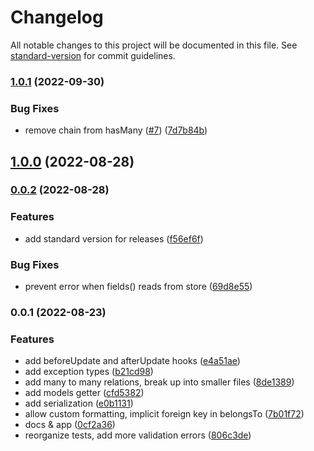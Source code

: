 # Changelog

All notable changes to this project will be documented in this file. See [standard-version](https://github.com/conventional-changelog/standard-version) for commit guidelines.

### [1.0.1](https://github.com/leviat-tech/normie/compare/v1.0.0...v1.0.1) (2022-09-30)


### Bug Fixes

* remove chain from hasMany ([#7](https://github.com/leviat-tech/normie/issues/7)) ([7d7b84b](https://github.com/leviat-tech/normie/commit/7d7b84bb257f5ee7fa6f8838d947a2ef1b9e578f))

## [1.0.0](https://github.com/leviat-tech/normie/compare/v0.0.2...v1.0.0) (2022-08-28)

### [0.0.2](https://github.com/leviat-tech/normie/compare/v0.0.1...v0.0.2) (2022-08-28)


### Features

* add standard version for releases ([f56ef6f](https://github.com/leviat-tech/normie/commit/f56ef6f287d2af0f140354b8c2bc388a340fd6b5))


### Bug Fixes

* prevent error when fields() reads from store ([69d8e55](https://github.com/leviat-tech/normie/commit/69d8e55ee3c6b5f37dd45bc069d9d4ee32e77975))

### 0.0.1 (2022-08-23)


### Features

* add beforeUpdate and afterUpdate hooks ([e4a51ae](https://github.com/leviat-tech/normie/commit/e4a51aec97823bc6117aa42fd997f728cc067075))
* add exception types ([b21cd98](https://github.com/leviat-tech/normie/commit/b21cd985d59cf1cb22a7de58e665cca4e62359fb))
* add many to many relations, break up into smaller files ([8de1389](https://github.com/leviat-tech/normie/commit/8de13893cd16b13ea3999ce0aa53d1445f31a502))
* add models getter ([cfd5382](https://github.com/leviat-tech/normie/commit/cfd53825e11e6aad8231fcaa52ede6a09f399d8f))
* add serialization ([e0b1131](https://github.com/leviat-tech/normie/commit/e0b1131cf5e163e2672d0c54e739cc98b978da39))
* allow custom formatting, implicit foreign key in belongsTo ([7b01f72](https://github.com/leviat-tech/normie/commit/7b01f72df525628cac88c56b599b2977c5452887))
* docs & app ([0cf2a36](https://github.com/leviat-tech/normie/commit/0cf2a36c83e40e6b1bbf6dbaa93e17389c6a5983))
* reorganize tests, add more validation errors ([806c3de](https://github.com/leviat-tech/normie/commit/806c3de383de71383aaf63eff9d2e220409ea8d2))
